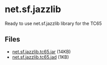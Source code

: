 # net.sf.jazzlib

Ready to use net.sf.jazzlib library for the TC65

## Files
* [net.sf.jazzlib.tc65.jar](https://github.com/superfc/net.sf.jazzlib.tc65/raw/master/net.sf.jazzlib.tc65/dist/net.sf.jazzlib.tc65.jar) (14KB)
* [net.sf.jazzlib.tc65.jad](https://github.com/superfc/net.sf.jazzlib.tc65/raw/master/net.sf.jazzlib.tc65/dist/net.sf.jazzlib.tc65.jad) (1KB)
